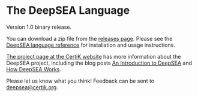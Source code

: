 # The DeepSEA Language

Version 1.0 binary release.

You can download a zip file from the [releases page](https://github.com/CertiKProject/deepsea-preview/releases). Please see the [DeepSEA language reference](https://github.com/CertiKProject/deepsea-preview/blob/master/DeepSEA%20language%20reference.pdf) for installation and usage instructions.  

[The project page at the CertiK website](https://certik.org/research/deepsea/) has more information about the DeepSEA project, including the blog posts [An Introduction to DeepSEA](https://certik.org/blog/technology/an-introduction-to-deepsea) and [How DeepSEA Works](https://certik.org/blog/technology/how-deepsea-works-with-an-example-token-contact/).

Please let us know what you think! Feedback can be sent to deepsea@certik.org. 
